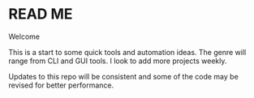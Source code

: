 # READ ME
Welcome

This is a start to some quick tools and automation ideas. 
The genre will range from CLI and GUI tools. I look to add more projects weekly.

Updates to this repo will be consistent and some of the code may be revised for better performance.

